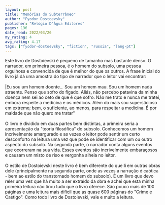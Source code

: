 ```yaml
---
layout: post
title: "Memórias do Subterrâneo"
author: "Fyodor Dostoevsky"
publisher: "Relógio D'Água Editores"
pages: 136
date_read: 2022/03/26
my_rating: 4
avg_rating: 4.17
tags: ["fyodor-dostoevsky", "fiction", "russia", "lang-pt"]
---
```


Este livro de Dostoievski é pequeno de tamanho mas bastante denso. O narrador, em primeira pessoa, é o homem do subsolo, uma pessoa orgulhosa e convencida de que é melhor do que os outros. A frase inicial do livro já dá uma amostra do tipo de narrador que o leitor vai encontrar: <br/><br/>|Eu sou um homem doente... Sou um homem mau. Sou um homem nada atraente. Penso que sofro do fígado. Aliás, não percebo patavina da minha doença nem sei ao ceto de que é que sofro. Não me trato e nunca me tratei, embora respeite a medicina e os médicos. Além do mais sou supersticioso em extremo; bem, o suficiente, ao menos, para respeitar a medicina. É por maldade que não quero me tratar" <br/><br/>O livro é dividido em duas partes bem distintas, a primeira seria a apresentação da "teoria filosófica" do subsolo. Conhecemos um homem incrivelmente amargurado e as vezes o leitor pode sentir um certo desconforto na leitura uma vez que pode se identificar com um ou outro aspecto do subsolo.  Na segunda parte, o narrador conta alguns eventos que ocorreram na sua vida. Esses eventos são incrivelmente embaraçosos e causam um misto de riso e vergonha alheia no leitor. <br/><br/>O estilo de Dostoievski neste livro é bem diferente do que li em outras obras dele (principalmente na segunda parte, onde as vezes a narração é caótica - bem ao estilo do transtornado homem do subsolo). É um livro que devo reler uma vez que há muito a ser extraído da obra e achei que esta minha primeira leitura não tirou tudo que o livro oferece. São pouco mais de 100 páginas e uma leitura mais dificil que as quase 600 páginas do "Crime e Castigo". Como todo livro de Dostoievski, vale e muito a leitura.

